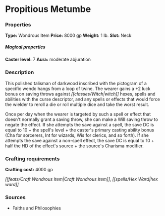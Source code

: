﻿---
Title: "Propitious Metumbe"
Type: "Wondrous Item"
Price: "8000 gp"
Weight: "1 lb."
Slot: "Neck"
Caster level: "7"
Aura: "moderate abjuration"
Description: |
  "This polished talisman of darkwood inscribed with the pictogram of a specific wendo hangs from a loop of twine. The wearer gains a +2 luck bonus on saving throws against witch hexes, spells and abilities with the curse descriptor, and any spells or effects that would force the wielder to reroll a die or roll multiple dice and take the worst result.
  Once per day when the wearer is targeted by such a spell or effect that doesn't normally grant a saving throw, she can make a Will saving throw to negate the effect. If she attempts the save against a spell, the save DC is equal to 10 + the spell's level + the caster's primary casting ability bonus (Cha for sorcerers, Int for wizards, Wis for clerics, and so forth). If she attempts the save against a non-spell effect, the save DC is equal to 10 + half the HD of the effect's source + the source's Charisma modifier."
Crafting cost: "4000 gp"
Sources: "['Faiths and Philosophies']"
---

# Propitious Metumbe

### Properties

**Type:** Wondrous Item **Price:** 8000 gp **Weight:** 1 lb. **Slot:** Neck

##### Magical properties

**Caster level:** 7 **Aura:** moderate abjuration

### Description

This polished talisman of darkwood inscribed with the pictogram of a specific wendo hangs from a loop of twine. The wearer gains a +2 luck bonus on saving throws against _[[classes/Witch|witch]]_ hexes, spells and abilities with the curse descriptor, and any spells or effects that would force the wielder to reroll a die or roll multiple dice and take the worst result.

Once per day when the wearer is targeted by such a spell or effect that doesn't normally grant a saving throw, she can make a Will saving throw to negate the effect. If she attempts the save against a spell, the save DC is equal to 10 + the spell's level + the caster's primary casting ability bonus (Cha for sorcerers, Int for wizards, Wis for clerics, and so forth). If she attempts the save against a non-spell effect, the save DC is equal to 10 + half the HD of the effect's source + the source's Charisma modifier.

### Crafting requirements

**Crafting cost:** 4000 gp

_[[feats/Craft Wondrous Item|Craft Wondrous Item]]_, _[[spells/Hex Ward|hex ward]]_

### Sources

* Faiths and Philosophies